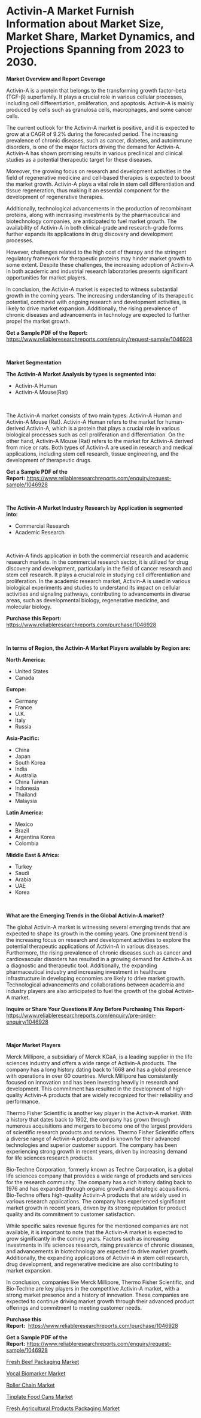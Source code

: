 <p><h1>Activin-A Market Furnish Information about Market Size, Market Share, Market Dynamics, and Projections Spanning from 2023 to 2030.</h1></p><p><strong>Market Overview and Report Coverage</strong></p>
<p><p>Activin-A is a protein that belongs to the transforming growth factor-beta (TGF-β) superfamily. It plays a crucial role in various cellular processes, including cell differentiation, proliferation, and apoptosis. Activin-A is mainly produced by cells such as granulosa cells, macrophages, and some cancer cells.</p><p>The current outlook for the Activin-A market is positive, and it is expected to grow at a CAGR of 9.2% during the forecasted period. The increasing prevalence of chronic diseases, such as cancer, diabetes, and autoimmune disorders, is one of the major factors driving the demand for Activin-A. Activin-A has shown promising results in various preclinical and clinical studies as a potential therapeutic target for these diseases.</p><p>Moreover, the growing focus on research and development activities in the field of regenerative medicine and cell-based therapies is expected to boost the market growth. Activin-A plays a vital role in stem cell differentiation and tissue regeneration, thus making it an essential component for the development of regenerative therapies.</p><p>Additionally, technological advancements in the production of recombinant proteins, along with increasing investments by the pharmaceutical and biotechnology companies, are anticipated to fuel market growth. The availability of Activin-A in both clinical-grade and research-grade forms further expands its applications in drug discovery and development processes.</p><p>However, challenges related to the high cost of therapy and the stringent regulatory framework for therapeutic proteins may hinder market growth to some extent. Despite these challenges, the increasing adoption of Activin-A in both academic and industrial research laboratories presents significant opportunities for market players.</p><p>In conclusion, the Activin-A market is expected to witness substantial growth in the coming years. The increasing understanding of its therapeutic potential, combined with ongoing research and development activities, is likely to drive market expansion. Additionally, the rising prevalence of chronic diseases and advancements in technology are expected to further propel the market growth.</p></p>
<p><strong>Get a Sample PDF of the Report:</strong> <a href="https://www.reliableresearchreports.com/enquiry/request-sample/1046928">https://www.reliableresearchreports.com/enquiry/request-sample/1046928</a></p>
<p>&nbsp;</p>
<p><strong>Market Segmentation</strong></p>
<p><strong>The Activin-A Market Analysis by types is segmented into:</strong></p>
<p><ul><li>Activin-A Human</li><li>Activin-A Mouse(Rat)</li></ul></p>
<p>&nbsp;</p>
<p><p>The Activin-A market consists of two main types: Activin-A Human and Activin-A Mouse (Rat). Activin-A Human refers to the market for human-derived Activin-A, which is a protein that plays a crucial role in various biological processes such as cell proliferation and differentiation. On the other hand, Activin-A Mouse (Rat) refers to the market for Activin-A derived from mice or rats. Both types of Activin-A are used in research and medical applications, including stem cell research, tissue engineering, and the development of therapeutic drugs.</p></p>
<p><strong>Get a Sample PDF of the Report:</strong>&nbsp;<a href="https://www.reliableresearchreports.com/enquiry/request-sample/1046928">https://www.reliableresearchreports.com/enquiry/request-sample/1046928</a></p>
<p>&nbsp;</p>
<p><strong>The Activin-A Market Industry Research by Application is segmented into:</strong></p>
<p><ul><li>Commercial Research</li><li>Academic Research</li></ul></p>
<p>&nbsp;</p>
<p><p>Activin-A finds application in both the commercial research and academic research markets. In the commercial research sector, it is utilized for drug discovery and development, particularly in the field of cancer research and stem cell research. It plays a crucial role in studying cell differentiation and proliferation. In the academic research market, Activin-A is used in various biological experiments and studies to understand its impact on cellular activities and signaling pathways, contributing to advancements in diverse areas, such as developmental biology, regenerative medicine, and molecular biology.</p></p>
<p><strong>Purchase this Report:</strong>&nbsp; <a href="https://www.reliableresearchreports.com/purchase/1046928">https://www.reliableresearchreports.com/purchase/1046928</a></p>
<p>&nbsp;</p>
<p><strong>In terms of Region, the Activin-A Market Players available by Region are:</strong></p>
<p>
    <p> <strong> North America: </strong>
        <ul>
            <li>United States</li>
            <li>Canada</li>
        </ul>
        </p> 
    <p> <strong> Europe: </strong>
        <ul>
            <li>Germany</li>
            <li>France</li>
            <li>U.K.</li>
            <li>Italy</li>
            <li>Russia</li>
        </ul>
        </p> 
    <p> <strong> Asia-Pacific: </strong>
        <ul>
            <li>China</li>
            <li>Japan</li>
            <li>South Korea</li>
            <li>India</li>
            <li>Australia</li>
            <li>China Taiwan</li>
            <li>Indonesia</li>
            <li>Thailand</li>
            <li>Malaysia</li>
        </ul>
        </p> 
    <p> <strong> Latin America: </strong>
        <ul>
            <li>Mexico</li>
            <li>Brazil</li>
            <li>Argentina Korea</li>
            <li>Colombia</li>
        </ul>
        </p> 
    <p> <strong> Middle East & Africa: </strong>
        <ul>
            <li>Turkey</li>
            <li>Saudi</li>
            <li>Arabia</li>
            <li>UAE</li>
            <li>Korea</li>
        </ul>
    </p>
    </p>
<p>&nbsp;</p>
<p><strong>What are the Emerging Trends in the Global Activin-A market?</strong></p>
<p><p>The global Activin-A market is witnessing several emerging trends that are expected to shape its growth in the coming years. One prominent trend is the increasing focus on research and development activities to explore the potential therapeutic applications of Activin-A in various diseases. Furthermore, the rising prevalence of chronic diseases such as cancer and cardiovascular disorders has resulted in a growing demand for Activin-A as a diagnostic and therapeutic tool. Additionally, the expanding pharmaceutical industry and increasing investment in healthcare infrastructure in developing economies are likely to drive market growth. Technological advancements and collaborations between academia and industry players are also anticipated to fuel the growth of the global Activin-A market.</p></p>
<p><strong>Inquire or Share Your Questions If Any Before Purchasing This Report</strong>- <a href="https://www.reliableresearchreports.com/enquiry/pre-order-enquiry/1046928">https://www.reliableresearchreports.com/enquiry/pre-order-enquiry/1046928</a></p>
<p>&nbsp;</p>
<p><strong>Major Market Players</strong></p>
<p><p>Merck Millipore, a subsidiary of Merck KGaA, is a leading supplier in the life sciences industry and offers a wide range of Activin-A products. The company has a long history dating back to 1668 and has a global presence with operations in over 60 countries. Merck Millipore has consistently focused on innovation and has been investing heavily in research and development. This commitment has resulted in the development of high-quality Activin-A products that are widely recognized for their reliability and performance. </p><p>Thermo Fisher Scientific is another key player in the Activin-A market. With a history that dates back to 1902, the company has grown through numerous acquisitions and mergers to become one of the largest providers of scientific research products and services. Thermo Fisher Scientific offers a diverse range of Activin-A products and is known for their advanced technologies and superior customer support. The company has been experiencing strong growth in recent years, driven by increasing demand for life sciences research products.</p><p>Bio-Techne Corporation, formerly known as Techne Corporation, is a global life sciences company that provides a wide range of products and services for the research community. The company has a rich history dating back to 1976 and has expanded through organic growth and strategic acquisitions. Bio-Techne offers high-quality Activin-A products that are widely used in various research applications. The company has experienced significant market growth in recent years, driven by its strong reputation for product quality and its commitment to customer satisfaction.</p><p>While specific sales revenue figures for the mentioned companies are not available, it is important to note that the Activin-A market is expected to grow significantly in the coming years. Factors such as increasing investments in life sciences research, rising prevalence of chronic diseases, and advancements in biotechnology are expected to drive market growth. Additionally, the expanding applications of Activin-A in stem cell research, drug development, and regenerative medicine are also contributing to market expansion. </p><p>In conclusion, companies like Merck Millipore, Thermo Fisher Scientific, and Bio-Techne are key players in the competitive Activin-A market, with a strong market presence and a history of innovation. These companies are expected to continue driving market growth through their advanced product offerings and commitment to meeting customer needs.</p></p>
<p><strong>Purchase this Report:</strong>&nbsp;&nbsp;<a href="https://www.reliableresearchreports.com/purchase/1046928">https://www.reliableresearchreports.com/purchase/1046928</a></p>
<p></p>
<p><strong>Get a Sample PDF of the Report:</strong>&nbsp;<a href="https://www.reliableresearchreports.com/enquiry/request-sample/1046928">https://www.reliableresearchreports.com/enquiry/request-sample/1046928</a></p>
<p><p><a href="https://www.linkedin.com/pulse/fresh-beef-packaging-market-research-report-unlocks-analysis-kn3ve/">Fresh Beef Packaging Market</a></p><p><a href="https://medium.com/@truly.fight.must/vocal-biomarker-market-size-cagr-trends-2024-2030-c5bfd7448885">Vocal Biomarker Market</a></p><p><a href="https://medium.com/@weave.begin.honor/roller-chain-market-size-cagr-trends-2024-2030-8e59a4757bd3">Roller Chain Market</a></p><p><a href="https://www.linkedin.com/pulse/tinplate-food-cans-market-share-amp-new-trends-analysis-wdnpe/">Tinplate Food Cans Market</a></p><p><a href="https://www.linkedin.com/pulse/decoding-fresh-agricultural-products-packaging-market-deep-sta1e/">Fresh Agricultural Products Packaging Market</a></p></p>